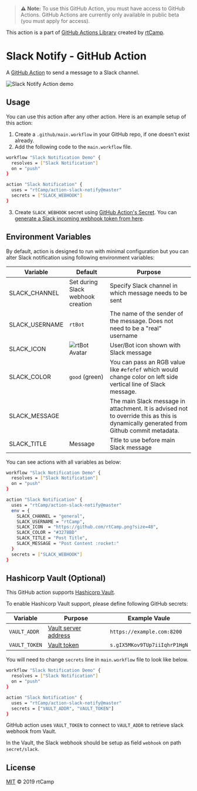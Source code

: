 > **⚠️ Note:** To use this GitHub Action, you must have access to GitHub Actions. GitHub Actions are currently only available in public beta (you must apply for access).

This action is a part of [GitHub Actions Library](https://github.com/rtCamp/github-actions-library/) created by [rtCamp](https://github.com/rtCamp/).

# Slack Notify - GitHub Action

A [GitHub Action](https://github.com/features/actions) to send a message to a Slack channel.

![Slack Notify Action demo](https://user-images.githubusercontent.com/8456197/54735458-5439da80-4bcc-11e9-9931-393e32c79ad1.png)

## Usage

You can use this action after any other action. Here is an example setup of this action:

1. Create a `.github/main.workflow` in your GitHub repo, if one doesn't exist already.
2. Add the following code to the `main.workflow` file.

```bash
workflow "Slack Notification Demo" {
  resolves = ["Slack Notification"]
  on = "push"
}

action "Slack Notification" {
  uses = "rtCamp/action-slack-notify@master"
  secrets = ["SLACK_WEBHOOK"]
}
```

3. Create `SLACK_WEBHOOK` secret using [GitHub Action's Secret](https://developer.github.com/actions/creating-workflows/storing-secrets). You can [generate a Slack incoming webhook token from here](https://slack.com/apps/A0F7XDUAZ-incoming-webhooks).


## Environment Variables

By default, action is designed to run with minimal configuration but you can alter Slack notification using following environment variables:

Variable       | Default                                               | Purpose
---------------|-------------------------------------------------------|---------------------------------------------------------------------------------------------------------------------------------------
SLACK_CHANNEL  | Set during Slack webhook creation                     | Specify Slack channel in which message needs to be sent
SLACK_USERNAME | `rtBot`                                               | The name of the sender of the message. Does not need to be a "real" username
SLACK_ICON     | ![rtBot Avatar](https://github.com/rtBot.png?size=32) | User/Bot icon shown with Slack message
SLACK_COLOR    | `good` (green)                                        | You can pass an RGB value like `#efefef` which would change color on left side vertical line of Slack message.
SLACK_MESSAGE  | <Git commit message>                                  | The main Slack message in attachment. It is advised not to override this as this is dynamically generated from Github commit metadata.
SLACK_TITLE    | Message                                               | Title to use before main Slack message

You can see actions with all variables as below:

```bash
workflow "Slack Notification Demo" {
  resolves = ["Slack Notification"]
  on = "push"
}

action "Slack Notification" {
  uses = "rtCamp/action-slack-notify@master"
  env = {
    SLACK_CHANNEL = "general",
    SLACK_USERNAME = "rtCamp",
    SLACK_ICON  = "https://github.com/rtCamp.png?size=48",
    SLACK_COLOR = "#3278BD"
    SLACK_TITLE = "Post Title",
    SLACK_MESSAGE = "Post Content :rocket:"
  }
  secrets = ["SLACK_WEBHOOK"]
}
```

## Hashicorp Vault (Optional)

This GitHub action supports [Hashicorp Vault](https://www.vaultproject.io/). 

To enable Hashicorp Vault support, please define following GitHub secrets:

Variable      | Purpose                                                                       | Example Vaule
--------------|-------------------------------------------------------------------------------|-------------
`VAULT_ADDR`  | [Vault server address](https://www.vaultproject.io/docs/commands/#vault_addr) | `https://example.com:8200`
`VAULT_TOKEN` | [Vault token](https://www.vaultproject.io/docs/concepts/tokens.html)          | `s.gIX5MKov9TUp7iiIqhrP1HgN`

You will need to change `secrets` line in `main.workflow` file to look like below.

```bash
workflow "Slack Notification Demo" {
  resolves = ["Slack Notification"]
  on = "push"
}

action "Slack Notification" {
  uses = "rtCamp/action-slack-notify@master"
  secrets = ["VAULT_ADDR", "VAULT_TOKEN"]
}
```

GitHub action uses `VAULT_TOKEN` to connect to `VAULT_ADDR` to retrieve slack webhook from Vault.

In the Vault, the Slack webhook should be setup as field `webhook` on path `secret/slack`.

## License

[MIT](LICENSE) © 2019 rtCamp
